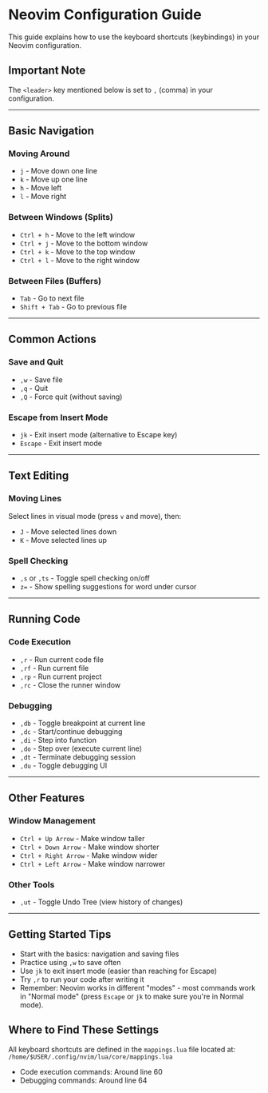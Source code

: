 # Neovim Configuration Guide

This guide explains how to use the keyboard shortcuts (keybindings) in your Neovim configuration.

## Important Note

The `<leader>` key mentioned below is set to `,` (comma) in your configuration.

---

## Basic Navigation

### Moving Around

- `j` - Move down one line
- `k` - Move up one line
- `h` - Move left
- `l` - Move right

### Between Windows (Splits)

- `Ctrl + h` - Move to the left window
- `Ctrl + j` - Move to the bottom window
- `Ctrl + k` - Move to the top window
- `Ctrl + l` - Move to the right window

### Between Files (Buffers)

- `Tab` - Go to next file
- `Shift + Tab` - Go to previous file

---

## Common Actions

### Save and Quit

- `,w` - Save file
- `,q` - Quit
- `,Q` - Force quit (without saving)

### Escape from Insert Mode

- `jk` - Exit insert mode (alternative to Escape key)
- `Escape` - Exit insert mode

---

## Text Editing

### Moving Lines

Select lines in visual mode (press `v` and move), then:

- `J` - Move selected lines down
- `K` - Move selected lines up

### Spell Checking

- `,s` or `,ts` - Toggle spell checking on/off
- `z=` - Show spelling suggestions for word under cursor

---

## Running Code

### Code Execution

- `,r` - Run current code file
- `,rf` - Run current file
- `,rp` - Run current project
- `,rc` - Close the runner window

### Debugging

- `,db` - Toggle breakpoint at current line
- `,dc` - Start/continue debugging
- `,di` - Step into function
- `,do` - Step over (execute current line)
- `,dt` - Terminate debugging session
- `,du` - Toggle debugging UI

---

## Other Features

### Window Management

- `Ctrl + Up Arrow` - Make window taller
- `Ctrl + Down Arrow` - Make window shorter
- `Ctrl + Right Arrow` - Make window wider
- `Ctrl + Left Arrow` - Make window narrower

### Other Tools

- `,ut` - Toggle Undo Tree (view history of changes)

---

## Getting Started Tips

- Start with the basics: navigation and saving files
- Practice using `,w` to save often
- Use `jk` to exit insert mode (easier than reaching for Escape)
- Try `,r` to run your code after writing it
- Remember: Neovim works in different "modes" - most commands work in "Normal mode" (press `Escape` or `jk` to make sure you're in Normal mode).

## Where to Find These Settings

All keyboard shortcuts are defined in the `mappings.lua` file located at:
`/home/$USER/.config/nvim/lua/core/mappings.lua`

- Code execution commands: Around line 60
- Debugging commands: Around line 64
